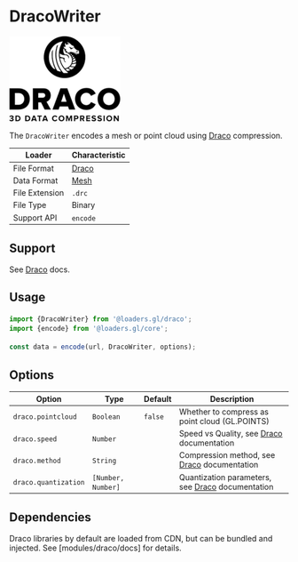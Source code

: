 # DracoWriter

![logo](../images/draco-small.png)

The `DracoWriter` encodes a mesh or point cloud using [Draco](/docs/modules/draco/formats/draco) compression.

| Loader         | Characteristic                               |
| -------------- | -------------------------------------------- |
| File Format    | [Draco](/docs/modules/draco/formats/draco)   |
| Data Format    | [Mesh](/docs/specifications/category-mesh) |
| File Extension | `.drc`                                       |
| File Type      | Binary                                       |
| Support API    | `encode`                                     |

## Support

See [Draco](/docs/modules/draco/formats/draco) docs.

## Usage

```typescript
import {DracoWriter} from '@loaders.gl/draco';
import {encode} from '@loaders.gl/core';

const data = encode(url, DracoWriter, options);
```

## Options

| Option               | Type               | Default | Description                                                                         |
| -------------------- | ------------------ | ------- | ----------------------------------------------------------------------------------- |
| `draco.pointcloud`   | `Boolean`          | `false` | Whether to compress as point cloud (GL.POINTS)                                      |
| `draco.speed`        | `Number`           |         | Speed vs Quality, see [Draco](https://google.github.io/draco/) documentation        |
| `draco.method`       | `String`           |         | Compression method, see [Draco](https://google.github.io/draco/) documentation      |
| `draco.quantization` | `[Number, Number]` |         | Quantization parameters, see [Draco](https://google.github.io/draco/) documentation |

## Dependencies

Draco libraries by default are loaded from CDN, but can be bundled and injected. See [modules/draco/docs] for details.
